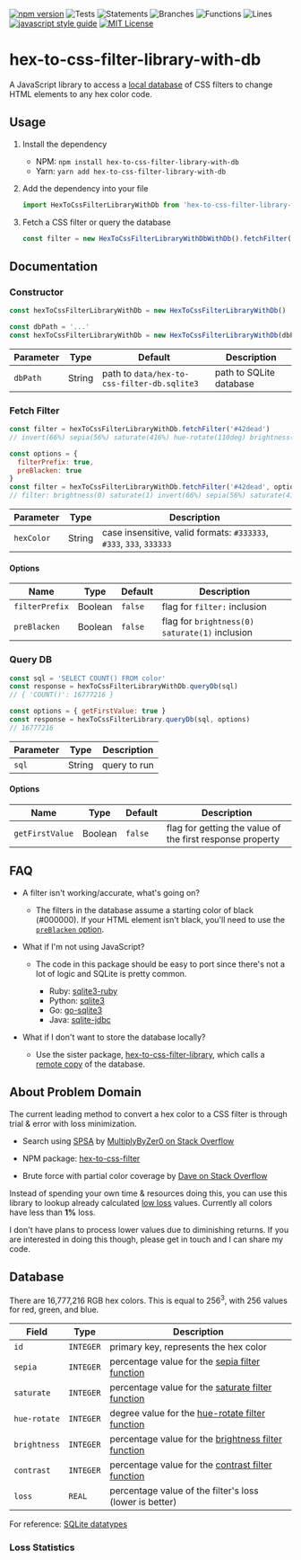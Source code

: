 [![npm version](https://badge.fury.io/js/hex-to-css-filter-library-with-db.svg)](http://badge.fury.io/js/hex-to-css-filter)
![Tests](https://img.shields.io/badge/tests-mocha-brightgreen)
![Statements](https://img.shields.io/badge/statements-0%25-red.svg?style=flat)
![Branches](https://img.shields.io/badge/branches-0%25-red.svg?style=flat)
![Functions](https://img.shields.io/badge/functions-0%25-red.svg?style=flat)
![Lines](https://img.shields.io/badge/lines-0%25-red.svg?style=flat)
[![javascript style guide](https://img.shields.io/badge/code_style-standard-brightgreen.svg)](https://standardjs.com)
[![MIT License](https://img.shields.io/badge/license-MIT%20License-blue.svg)](LICENSE)

# hex-to-css-filter-library-with-db

A JavaScript library to access a [local database](data/hex-to-css-filter-db.sqlite3) of CSS filters to change HTML elements to any hex color code.

## Usage

1. Install the dependency

   - NPM: `npm install hex-to-css-filter-library-with-db`
   - Yarn: `yarn add hex-to-css-filter-library-with-db`

1. Add the dependency into your file

    ```js
    import HexToCssFilterLibraryWithDb from 'hex-to-css-filter-library-with-db'
    ```

1. Fetch a CSS filter or query the database

    ```js
    const filter = new HexToCssFilterLibraryWithDbWithDb().fetchFilter('#42dead')
    ```

## Documentation

### Constructor

```js
const hexToCssFilterLibraryWithDb = new HexToCssFilterLibraryWithDb()

const dbPath = '...'
const hexToCssFilterLibraryWithDb = new HexToCssFilterLibraryWithDb(dbPath)
```

| Parameter |  Type  | Default                                     | Description             |
| --------- | :----: | ------------------------------------------- | ----------------------- |
| `dbPath`  | String | path to `data/hex-to-css-filter-db.sqlite3` | path to SQLite database |

### Fetch Filter

```js
const filter = hexToCssFilterLibraryWithDb.fetchFilter('#42dead')
// invert(66%) sepia(56%) saturate(416%) hue-rotate(110deg) brightness(98%) contrast(100%)

const options = {
  filterPrefix: true,
  preBlacken: true
}
const filter = hexToCssFilterLibraryWithDb.fetchFilter('#42dead', options)
// filter: brightness(0) saturate(1) invert(66%) sepia(56%) saturate(416%) hue-rotate(110deg) brightness(98%) contrast(100%)
```

| Parameter  |  Type  | Description                                                         |
| ---------- | :----: | ------------------------------------------------------------------- |
| `hexColor` | String | case insensitive, valid formats: `#333333`, `#333`, `333`, `333333` |

#### Options

| Name           |  Type   | Default | Description                                    |
| -------------- | :-----: | ------- | ---------------------------------------------- |
| `filterPrefix` | Boolean | `false` | flag for `filter:` inclusion                   |
| `preBlacken`   | Boolean | `false` | flag for `brightness(0) saturate(1)` inclusion |

### Query DB

```js
const sql = 'SELECT COUNT() FROM color'
const response = hexToCssFilterLibraryWithDb.queryDb(sql)
// { 'COUNT()': 16777216 }

const options = { getFirstValue: true }
const response = hexToCssFilterLibrary.queryDb(sql, options)
// 16777216
```

| Parameter |  Type  | Description  |
| --------- | :----: | ------------ |
| `sql`     | String | query to run |

#### Options

| Name            |  Type   | Default | Description                                               |
| --------------- | :-----: | ------- | --------------------------------------------------------- |
| `getFirstValue` | Boolean | `false` | flag for getting the value of the first response property |

## FAQ

- A filter isn't working/accurate, what's going on?

  - The filters in the database assume a starting color of black (#000000). If your HTML element isn't black, you'll need to use the [`preBlacken` option](#options).

- What if I'm not using JavaScript?

  - The code in this package should be easy to port since there's not a lot of logic and SQLite is pretty common.

    - Ruby: [sqlite3-ruby](https://rubygems.org/gems/sqlite3-ruby)
    - Python: [sqlite3](https://docs.python.org/3/library/sqlite3.html)
    - Go: [go-sqlite3](https://pkg.go.dev/github.com/mattn/go-sqlite3)
    - Java: [sqlite-jdbc](https://github.com/xerial/sqlite-jdbc)

- What if I don't want to store the database locally?

  - Use the sister package, [hex-to-css-filter-library](https://www.npmjs.com/package/hex-to-css-filter-library), which calls a [remote copy](https://dbhub.io/blakegearin/hex-to-css-filter-db.sqlite3) of the database.

## About Problem Domain

The current leading method to convert a hex color to a CSS filter is through trial & error with loss minimization.

- Search using [SPSA](https://en.wikipedia.org/wiki/Simultaneous_perturbation_stochastic_approximation) by [MultiplyByZer0 on Stack Overflow](https://stackoverflow.com/a/43960991/5988852)

- NPM package: [hex-to-css-filter](https://github.com/willmendesneto/hex-to-css-filter)

- Brute force with partial color coverage by [Dave on Stack Overflow](https://stackoverflow.com/a/43959856/5988852)

Instead of spending your own time & resources doing this, you can use this library to lookup already calculated [low loss](#loss-statistics) values. Currently all colors have less than **1%** loss.

I don't have plans to process lower values due to diminishing returns. If you are interested in doing this though, please get in touch and I can share my code.

## Database

There are 16,777,216 RGB hex colors. This is equal to 256<sup>3</sup>, with 256 values for red, green, and blue.

Field|Type|Description
-----|----|-----------
`id`|`INTEGER`|primary key, represents the hex color
`sepia`|`INTEGER`|percentage value for the [sepia filter function](https://developer.mozilla.org/en-US/docs/Web/CSS/filter-function/sepia)
`saturate`|`INTEGER`|percentage value for the [saturate filter function](https://developer.mozilla.org/en-US/docs/Web/CSS/filter-function/saturate)
`hue-rotate`|`INTEGER`|degree value for the [hue-rotate filter function](https://developer.mozilla.org/en-US/docs/Web/CSS/filter-function/hue-rotate)
`brightness`|`INTEGER`|percentage value for the [brightness filter function](https://developer.mozilla.org/en-US/docs/Web/CSS/filter-function/brightness)
`contrast`|`INTEGER`|percentage value for the [contrast filter function](https://developer.mozilla.org/en-US/docs/Web/CSS/filter-function/contrast)
`loss`|`REAL`|percentage value of the filter's loss (lower is better)

For reference: [SQLite datatypes](https://www.sqlite.org/datatype3.html)

### Loss Statistics
